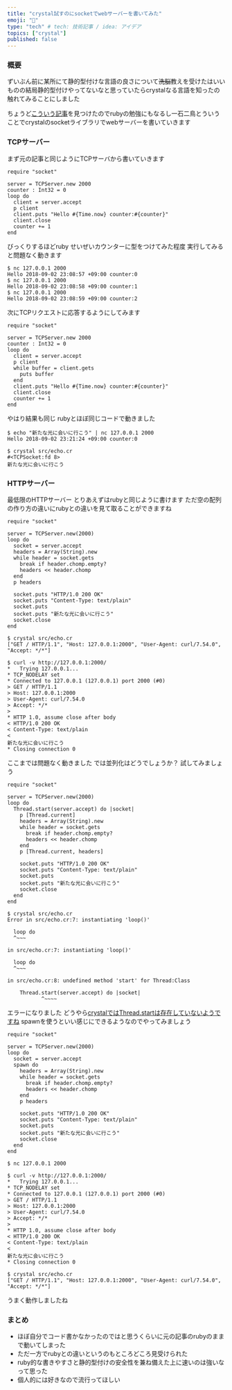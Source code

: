 ```yaml
---
title: "crystal試すのにsocketでwebサーバーを書いてみた"
emoji: "🌊"
type: "tech" # tech: 技術記事 / idea: アイデア
topics: ["crystal"]
published: false
---
```


### 概要
ずいぶん前に某所にて静的型付けな言語の良さについて~~洗脳~~教えを受けたはいいものの結局静的型付けやってないなと思っていたらcrystalなる言語を知ったの触れてみることにしました

ちょうど[こういう記事](https://qiita.com/akiray03/items/3607c60ec8b221b3c2ba)を見つけたのでrubyの勉強にもなるし一石二鳥とういうことでcrystalのsocketライブラリでwebサーバーを書いていきます

### TCPサーバー
まず元の記事と同じようにTCPサーバから書いていきます

```rb:crystal
require "socket"

server = TCPServer.new 2000
counter : Int32 = 0
loop do
  client = server.accept
  p client
  client.puts "Hello #{Time.now} counter:#{counter}"
  client.close
  counter += 1
end
```

びっくりするほどruby
せいぜいカウンターに型をつけてみた程度
実行してみると問題なく動きます

```
$ nc 127.0.0.1 2000
Hello 2018-09-02 23:08:57 +09:00 counter:0
$ nc 127.0.0.1 2000
Hello 2018-09-02 23:08:58 +09:00 counter:1
$ nc 127.0.0.1 2000
Hello 2018-09-02 23:08:59 +09:00 counter:2
```

次にTCPリクエストに応答するようにしてみます

```rb:crystal
require "socket"

server = TCPServer.new 2000
counter : Int32 = 0
loop do
  client = server.accept
  p client
  while buffer = client.gets
    puts buffer
  end
  client.puts "Hello #{Time.now} counter:#{counter}"
  client.close
  counter += 1
end
```

やはり結果も同じ
rubyとほぼ同じコードで動きました

```
$ echo "新たな光に会いに行こう" | nc 127.0.0.1 2000
Hello 2018-09-02 23:21:24 +09:00 counter:0
```
```
$ crystal src/echo.cr
#<TCPSocket:fd 8>
新たな光に会いに行こう
```

### HTTPサーバー
最低限のHTTPサーバー
とりあえずはrubyと同じように書けます
ただ空の配列の作り方の違いにrubyとの違いを見て取ることができますね

```rb:crystal
require "socket"

server = TCPServer.new(2000)
loop do
  socket = server.accept
  headers = Array(String).new
  while header = socket.gets
    break if header.chomp.empty?
    headers << header.chomp
  end
  p headers

  socket.puts "HTTP/1.0 200 OK"
  socket.puts "Content-Type: text/plain"
  socket.puts
  socket.puts "新たな光に会いに行こう"
  socket.close
end
```

```
$ crystal src/echo.cr
["GET / HTTP/1.1", "Host: 127.0.0.1:2000", "User-Agent: curl/7.54.0", "Accept: */*"]
```

```
$ curl -v http://127.0.0.1:2000/
*   Trying 127.0.0.1...
* TCP_NODELAY set
* Connected to 127.0.0.1 (127.0.0.1) port 2000 (#0)
> GET / HTTP/1.1
> Host: 127.0.0.1:2000
> User-Agent: curl/7.54.0
> Accept: */*
>
* HTTP 1.0, assume close after body
< HTTP/1.0 200 OK
< Content-Type: text/plain
<
新たな光に会いに行こう
* Closing connection 0
```

ここまでは問題なく動きました
では並列化はどうでしょうか？
試してみましょう

```rb:crystal
require "socket"

server = TCPServer.new(2000)
loop do
  Thread.start(server.accept) do |socket|
    p [Thread.current]
    headers = Array(String).new
    while header = socket.gets
      break if header.chomp.empty?
      headers << header.chomp
    end
    p [Thread.current, headers]

    socket.puts "HTTP/1.0 200 OK"
    socket.puts "Content-Type: text/plain"
    socket.puts
    socket.puts "新たな光に会いに行こう"
    socket.close
  end
end
```

```
$ crystal src/echo.cr
Error in src/echo.cr:7: instantiating 'loop()'

  loop do
  ^~~~

in src/echo.cr:7: instantiating 'loop()'

  loop do
  ^~~~

in src/echo.cr:8: undefined method 'start' for Thread:Class

    Thread.start(server.accept) do |socket|
           ^~~~~
```

エラーになりました
どうやら[crystalではThread.startは存在していないようですね](https://tmtms.hatenablog.com/entry/2015/12/22/crystal)
spawnを使うといい感じにできるようなのでやってみましょう

```rb:crystal
require "socket"

server = TCPServer.new(2000)
loop do
  socket = server.accept
  spawn do
    headers = Array(String).new
    while header = socket.gets
      break if header.chomp.empty?
      headers << header.chomp
    end
    p headers

    socket.puts "HTTP/1.0 200 OK"
    socket.puts "Content-Type: text/plain"
    socket.puts
    socket.puts "新たな光に会いに行こう"
    socket.close
  end
end
```
```
$ nc 127.0.0.1 2000
```
```
$ curl -v http://127.0.0.1:2000/
*   Trying 127.0.0.1...
* TCP_NODELAY set
* Connected to 127.0.0.1 (127.0.0.1) port 2000 (#0)
> GET / HTTP/1.1
> Host: 127.0.0.1:2000
> User-Agent: curl/7.54.0
> Accept: */*
>
* HTTP 1.0, assume close after body
< HTTP/1.0 200 OK
< Content-Type: text/plain
<
新たな光に会いに行こう
* Closing connection 0
```
```
$ crystal src/echo.cr
["GET / HTTP/1.1", "Host: 127.0.0.1:2000", "User-Agent: curl/7.54.0", "Accept: */*"]
```

うまく動作しましたね

### まとめ
  - ほぼ自分でコード書かなかったのではと思うくらいに元の記事のrubyのままで動いてしまった
  - ただ一方でrubyとの違いというのもところどころ見受けられた
  - ruby的な書きやすさと静的型付けの安全性を兼ね備えた上に速いのは強いなって思った
  - 個人的には好きなので流行ってほしい


